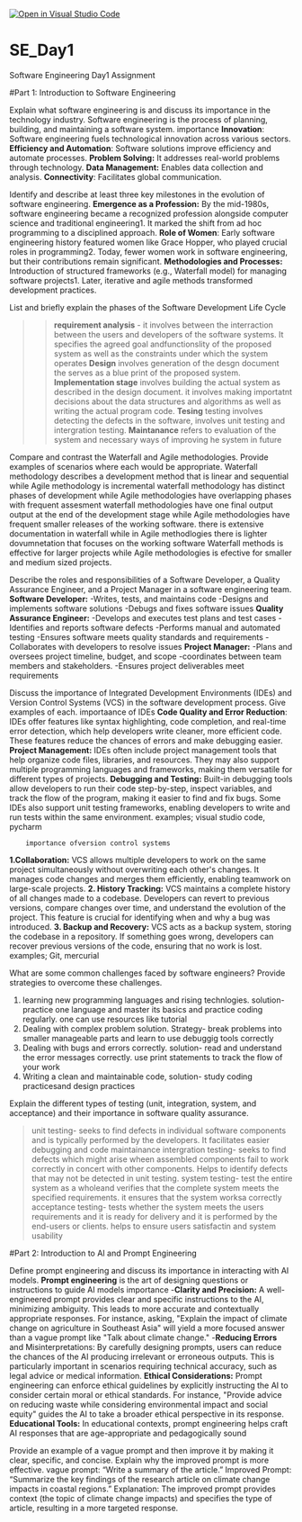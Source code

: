 [![Open in Visual Studio Code](https://classroom.github.com/assets/open-in-vscode-2e0aaae1b6195c2367325f4f02e2d04e9abb55f0b24a779b69b11b9e10269abc.svg)](https://classroom.github.com/online_ide?assignment_repo_id=15575475&assignment_repo_type=AssignmentRepo)
# SE_Day1
Software Engineering Day1 Assignment

#Part 1: Introduction to Software Engineering

Explain what software engineering is and discuss its importance in the technology industry.
 Software engineering is the process of planning, building, and maintaining a software system.
           importance
**Innovation**: Software engineering fuels technological innovation across various sectors.
**Efficiency and Automation**: Software solutions improve efficiency and automate processes.
**Problem Solving:** It addresses real-world problems through technology.
**Data Management:** Enables data collection and analysis.
**Connectivity**: Facilitates global communication.


Identify and describe at least three key milestones in the evolution of software engineering.
**Emergence as a Profession:**
By the mid-1980s, software engineering became a recognized profession alongside computer science and traditional engineering1.
It marked the shift from ad hoc programming to a disciplined approach.
**Role of Women**:
Early software engineering history featured women like Grace Hopper, who played crucial roles in programming2.
Today, fewer women work in software engineering, but their contributions remain significant.
**Methodologies and Processes:**
Introduction of structured frameworks (e.g., Waterfall model) for managing software projects1.
Later, iterative and agile methods transformed development practices.


List and briefly explain the phases of the Software Development Life Cycle
>>**requirement analysis** - it involves between the interraction between the users and developers of the software systems.
>It specifies the agreed goal andfunctionslity of the proposed system as well as the constraints under which the system operates
>>**Design** involves generation of the desgn document the serves as a blue print of the proposed system.
>>**Implementation stage** involves building the actual system as described in the design document. it involves making importatnt decisions about the data structures and algorithms as well as writing the actual program code.
>>**Tesing** testing involves detecting the defects in the software, involves unit testing and intergration testing.
>>**Maintanance** refers to evaluation of the system and necessary ways of improving he system in future


Compare and contrast the Waterfall and Agile methodologies. Provide examples of scenarios where each would be appropriate.
 Waterfall methodology describes a development method that is linear and sequential while Agile methodology is incremental
 waterfall methodology has distinct phases of development while Agile methodologies have overlapping phases with frequent assesment
 waterfall methodologies have one final output output at the end of the development stage while Agile methodologies have frequent smaller releases of the working software.
  there is extensive documentation in waterfall while in Agile methodlogies there is lighter dovumnetation that focuses on the working software
 Waterfall methods is effective for larger projects while Agile methodologies is efective for smaller and medium sized projects.


Describe the roles and responsibilities of a Software Developer, a Quality Assurance Engineer, and a Project Manager in a software engineering team.
**Software Developer:**
-Writes, tests, and maintains code
-Designs and implements software solutions
-Debugs and fixes software issues
**Quality Assurance Engineer:**
-Develops and executes test plans and test cases
-Identifies and reports software defects
-Performs manual and automated testing
-Ensures software meets quality standards and requirements
-Collaborates with developers to resolve issues
**Project Manager:**
-Plans and oversees project timeline, budget, and scope
-coordinates between team members and stakeholders.
-Ensures project deliverables meet requirements


Discuss the importance of Integrated Development Environments (IDEs) and Version Control Systems (VCS) in the software development process. Give examples of each.
                          importaance of IDEs
**Code Quality and Error Reduction**: IDEs offer features like syntax highlighting, code completion, and real-time error detection, which help developers write cleaner, more efficient code. These features reduce the chances of errors and make debugging easier.
**Project Management:** IDEs often include project management tools that help organize code files, libraries, and resources. They may also support multiple programming languages and frameworks, making them versatile for different types of projects.
**Debugging and Testing:** Built-in debugging tools allow developers to run their code step-by-step, inspect variables, and track the flow of the program, making it easier to find and fix bugs. Some IDEs also support unit testing frameworks, enabling developers to write and run tests within the same environment.
       examples; visual studio code, pycharm

        importance ofversion control systems
**1.Collaboration:** VCS allows multiple developers to work on the same project simultaneously without overwriting each other's changes. It manages code changes and merges them efficiently, enabling teamwork on large-scale projects.
**2. History Tracking:** VCS maintains a complete history of all changes made to a codebase. Developers can revert to previous versions, compare changes over time, and understand the evolution of the project. This feature is crucial for identifying when and why a bug was introduced.
**3. Backup and Recovery:** VCS acts as a backup system, storing the codebase in a repository. If something goes wrong, developers can recover previous versions of the code, ensuring that no work is lost.
             examples; Git, mercurial

             
What are some common challenges faced by software engineers? Provide strategies to overcome these challenges.
1. learning new programming languages and rising technlogies. solution- practice one language and master its basics and practice coding regularly. one can use resources like tutorial
2. Dealing with complex problem solution. Strategy- break problems into smaller manageable parts and learn to use debuggig tools correctly
3. Dealing with bugs and errors correctly. solution- read and understand the error messages correctly. use print statements to track the flow of your work
4. Writing a clean and maintainable code, solution- study coding practicesand design practices


Explain the different types of testing (unit, integration, system, and acceptance) and their importance in software quality assurance.
>unit testing- seeks to find defects in individual software components and is typically performed by the developers. It facilitates easier debugging and code maintainance
>intergration testing- seeks to find defects which might arise wheen assembled components fail to work correctly in concert with other components. Helps to identify defects that may not be detected in unit testing.
>system testing- test the entire system as a wholeand verifies that the complete system meets the specified requirements. it ensures that the system worksa correctly
>acceptance testing- tests whether the system meets the users requirements and it is ready for delivery and it is performed by the end-users or clients. helps to ensure users satisfactin and system usability

#Part 2: Introduction to AI and Prompt Engineering


Define prompt engineering and discuss its importance in interacting with AI models.
**Prompt engineering** is the art of designing questions or instructions to guide AI models
    importance
-**Clarity and Precision:** A well-engineered prompt provides clear and specific instructions to the AI, minimizing ambiguity. This leads to more accurate and contextually appropriate responses. For instance, asking, "Explain the impact of climate change on agriculture in Southeast Asia" will yield a more focused answer than a vague prompt like "Talk about climate change."
-**Reducing Errors** and Misinterpretations: By carefully designing prompts, users can reduce the chances of the AI producing irrelevant or erroneous outputs. This is particularly important in scenarios requiring technical accuracy, such as legal advice or medical information.
**Ethical Considerations:** Prompt engineering can enforce ethical guidelines by explicitly instructing the AI to consider certain moral or ethical standards. For instance, "Provide advice on reducing waste while considering environmental impact and social equity" guides the AI to take a broader ethical perspective in its response.
**Educational Tools:** In educational contexts, prompt engineering helps craft AI responses that are age-appropriate and pedagogically sound


Provide an example of a vague prompt and then improve it by making it clear, specific, and concise. Explain why the improved prompt is more effective.
   vague prompt: “Write a summary of the article.”
    Improved Prompt: “Summarize the key findings of the research article on climate change impacts in coastal regions.”
    Explanation: The improved prompt provides context (the topic of climate change impacts) and specifies the type of article, resulting in a more targeted response.
